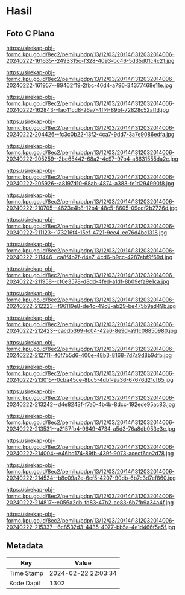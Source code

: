 # Hasil

## Foto C Plano

https://sirekap-obj-formc.kpu.go.id/8ec2/pemilu/pdpr/13/12/03/20/14/1312032014006-20240222-161635--2493315c-f328-4093-bc46-5d35d01c4c21.jpg

https://sirekap-obj-formc.kpu.go.id/8ec2/pemilu/pdpr/13/12/03/20/14/1312032014006-20240222-161957--89462f19-2fbc-46d4-a796-34377468e11e.jpg

https://sirekap-obj-formc.kpu.go.id/8ec2/pemilu/pdpr/13/12/03/20/14/1312032014006-20240222-162843--fac41cd8-26a7-4ff4-89bf-72828c52affd.jpg

https://sirekap-obj-formc.kpu.go.id/8ec2/pemilu/pdpr/13/12/03/20/14/1312032014006-20240222-204426--fc3c0b22-13f2-4ca7-9dd7-3a7e9086edfa.jpg

https://sirekap-obj-formc.kpu.go.id/8ec2/pemilu/pdpr/13/12/03/20/14/1312032014006-20240222-205259--2bc65442-68a2-4c97-97b4-a8631555da2c.jpg

https://sirekap-obj-formc.kpu.go.id/8ec2/pemilu/pdpr/13/12/03/20/14/1312032014006-20240222-205926--a8197d10-68ab-4874-a383-fe1d294990f8.jpg

https://sirekap-obj-formc.kpu.go.id/8ec2/pemilu/pdpr/13/12/03/20/14/1312032014006-20240222-210705--4623e4b8-12b4-48c5-8605-09cdf2b2726d.jpg

https://sirekap-obj-formc.kpu.go.id/8ec2/pemilu/pdpr/13/12/03/20/14/1312032014006-20240222-211123--173216f4-15ef-4721-9ee4-ec76d4bc1318.jpg

https://sirekap-obj-formc.kpu.go.id/8ec2/pemilu/pdpr/13/12/03/20/14/1312032014006-20240222-211446--ca8f4b7f-d4e7-4cd6-b9cc-4287ebf9f69d.jpg

https://sirekap-obj-formc.kpu.go.id/8ec2/pemilu/pdpr/13/12/03/20/14/1312032014006-20240222-211958--cf0e3578-d8dd-4fed-a1df-8b09efa9e1ca.jpg

https://sirekap-obj-formc.kpu.go.id/8ec2/pemilu/pdpr/13/12/03/20/14/1312032014006-20240222-212223--f96119e8-de4c-49c8-ab29-be475b9ad49b.jpg

https://sirekap-obj-formc.kpu.go.id/8ec2/pemilu/pdpr/13/12/03/20/14/1312032014006-20240222-212423--cacdb369-fc04-42a6-8e9d-a91c08850980.jpg

https://sirekap-obj-formc.kpu.go.id/8ec2/pemilu/pdpr/13/12/03/20/14/1312032014006-20240222-212711--f6f7b5d6-400e-48b3-8168-7d7a9d8b9dfb.jpg

https://sirekap-obj-formc.kpu.go.id/8ec2/pemilu/pdpr/13/12/03/20/14/1312032014006-20240222-213015--0cba45ce-8bc5-4dbf-9a36-67676d21cf65.jpg

https://sirekap-obj-formc.kpu.go.id/8ec2/pemilu/pdpr/13/12/03/20/14/1312032014006-20240222-213242--d4e8243f-f7a0-4b4b-8dcc-192ede95ac83.jpg

https://sirekap-obj-formc.kpu.go.id/8ec2/pemilu/pdpr/13/12/03/20/14/1312032014006-20240222-213531--a2157fb4-9649-4734-a5d3-76a8db053e3c.jpg

https://sirekap-obj-formc.kpu.go.id/8ec2/pemilu/pdpr/13/12/03/20/14/1312032014006-20240222-214004--e46bd174-89fb-439f-9073-acecf6ce2d78.jpg

https://sirekap-obj-formc.kpu.go.id/8ec2/pemilu/pdpr/13/12/03/20/14/1312032014006-20240222-214534--b8c09a2e-6cf5-4207-90db-6b7c3d7ef860.jpg

https://sirekap-obj-formc.kpu.go.id/8ec2/pemilu/pdpr/13/12/03/20/14/1312032014006-20240222-214817--e056a2db-fd83-47b2-ae83-6b7fb9a34a4f.jpg

https://sirekap-obj-formc.kpu.go.id/8ec2/pemilu/pdpr/13/12/03/20/14/1312032014006-20240222-215337--6c8532d3-4435-4077-bb5a-4e1d466f5e5f.jpg


## Metadata

| Key        | Value               |
| ---------- | ------------------- |
| Time Stamp | 2024-02-22 22:03:34 |
| Kode Dapil | 1302                |




